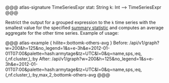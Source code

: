 @@@ atlas-signature
TimeSeriesExpr
stat: String
k: Int
-->
TimeSeriesExpr
@@@

Restrict the output for a grouped expression to the `k` time series with the smallest value
for the specified [summary statistic](stat.md) and computes an average aggregate for the other
time series. Example of usage:

@@@ atlas-example { hilite=:bottomk-others-avg }
Before: /api/v1/graph?w=200&h=125&no_legend=1&s=e-3h&e=2012-01-01T07:00&palette=hash:armytage&tz=UTC&l=0&q=name,sps,:eq,(,nf.cluster,),:by
After: /api/v1/graph?w=200&h=125&no_legend=1&s=e-3h&e=2012-01-01T07:00&palette=hash:armytage&tz=UTC&l=0&q=name,sps,:eq,(,nf.cluster,),:by,max,2,:bottomk-others-avg
@@@
